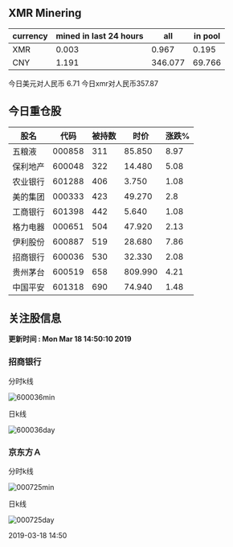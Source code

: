 ## XMR Minering

|currency|mined in last 24 hours|all|in pool|
|---|---|---|---|
|XMR|0.003|0.967|0.195|
|CNY|1.191|346.077|69.766|

今日美元对人民币 6.71	今日xmr对人民币357.87


## 今日重仓股 

|股名|代码|被持数|时价|涨跌%|
|---|---|---|---|---|
|五粮液|000858|311|85.850|8.97|
|保利地产|600048|322|14.480|5.08|
|农业银行|601288|406|3.750|1.08|
|美的集团|000333|423|49.270|2.8|
|工商银行|601398|442|5.640|1.08|
|格力电器|000651|504|47.920|2.13|
|伊利股份|600887|519|28.680|7.86|
|招商银行|600036|530|32.330|2.08|
|贵州茅台|600519|658|809.990|4.21|
|中国平安|601318|690|74.940|1.48|

## 关注股信息
**更新时间 : Mon Mar 18 14:50:10 2019**
### 招商银行 
分时k线

![600036min](http://image.sinajs.cn/newchart/min/n/sh600036.gif)

日k线

![600036day](http://image.sinajs.cn/newchart/daily/n/sh600036.gif)

### 京东方Ａ 
分时k线

![000725min](http://image.sinajs.cn/newchart/min/n/sz000725.gif)

日k线

![000725day](http://image.sinajs.cn/newchart/daily/n/sz000725.gif)

2019-03-18 14:50